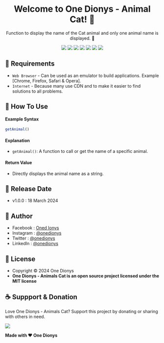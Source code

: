 <h1 align="center">Welcome to One Dionys - Animal Cat! 👋 </h1>

<p align="center">Function to display the name of the Cat animal and only one animal name is displayed. 💖 </p>

<p align="center">
<img src="https://img.shields.io/github/contributors/onedionys/onedionys-animal-cat?style=flat-square">
<img src="https://img.shields.io/github/issues/onedionys/onedionys-animal-cat?style=flat-square">
<img src="https://img.shields.io/github/stars/onedionys/onedionys-animal-cat?style=flat-square"> 
<img src="https://img.shields.io/github/forks/onedionys/onedionys-animal-cat?style=flat-square">
<img src="https://img.shields.io/github/last-commit/onedionys/onedionys-animal-cat.svg?style=flat-square">
<img src="https://img.shields.io/github/languages/code-size/onedionys/onedionys-animal-cat?style=flat-square">
<img src="https://img.shields.io/github/license/onedionys/onedionys-animal-cat?style=flat-square">
</p>

## 💾 Requirements

* `Web Browser` - Can be used as an emulator to build applications. Example [Chrome, Firefox, Safari & Opera].
* `Internet` - Because many use CDN and to make it easier to find solutions to all problems.

## 🎯 How To Use

#### Example Syntax

```javascript
getAnimal()
```

#### Explanation

* `getAnimal()`: A function to call or get the name of a specific animal.

#### Return Value

* Directly displays the animal name as a string.

## 📆 Release Date

* v1.0.0 : 18 March 2024

## 🧑 Author

* Facebook : <a href="https://www.facebook.com/theonedionys"> Oned Ionys</a>
* Instagram : <a href="https://www.instagram.com/onedionys/"> @onedionys</a>
* Twitter : <a href="https://twitter.com/onedionys"> @onedionys</a>
* LinkedIn :  <a href="https://www.linkedin.com/in/onedionys/"> @onedionys</a>

## 📝 License

* Copyright © 2024 One Dionys
* **One Dionys - Animals Cat is an open source project licensed under the MIT license**

## ☕️ Suppport & Donation

Love One Dionys - Animals Cat? Support this project by donating or sharing with others in need.

<a href="https://www.buymeacoffee.com/onedionys"><img src="https://img.shields.io/badge/Buy_Me_A_Coffee-FFDD00?style=for-the-badge&logo=buy-me-a-coffee&logoColor=black"/> </a>

**Made with ❤️ One Dionys**
